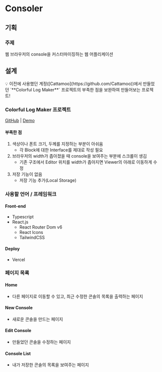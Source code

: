 # Consoler

## 기획

### 주제

웹 브라우저의 console을 커스터마이징하는 웹 어플리케이션

## 설계

<aside>
💡 이전에 사용했던 계정([Cattamoo](https://github.com/Cattamoo))에서 만들었던 `**Colorful Log Maker**` 프로젝트의 부족한 점을 보완하여 만들어보는 프로젝트!

</aside>

### Colorful Log Maker 프로젝트

[GitHub](https://github.com/Cattamoo/colorful-log-maker) | [Demo](https://cattamoo.github.io/colorful-log-maker/)

#### 부족한 점

1. 색상이나 폰트 크기, 두께를 지정하는 부분이 아쉬움
	- 각 Block에 대한 Interface를 제대로 작성 필요
2. 브라우저의 width가 좁아졌을 때 console을 보여주는 부분에 스크롤이 생김
	- 기존 구조에서 Editor 위치를 width가 좁아지면 Viewer의 아래로 이동하게 수정
3. 저장 기능이 없음
	- 저장 기능 추가(Local Storage)

### 사용할 언어 / 프레임워크

#### Front-end

- Typescript
- React.js
	- React Router Dom v6
	- React Icons
	- TailwindCSS

#### Deploy

- Vercel

### 페이지 목록

#### Home

- 다른 페이지로 이동할 수 있고, 최근 수정한 콘솔의 목록을 출력하는 페이지

#### New Console

- 새로운 콘솔을 만드는 페이지

#### Edit Console

- 만들었던 콘솔을 수정하는 페이지

#### Console List

- 내가 저장한 콘솔의 목록을 보여주는 페이지
